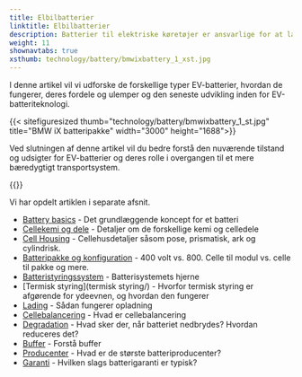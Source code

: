 ```yaml
---
title: Elbilbatterier
linktitle: Elbilbatterier
description: Batterier til elektriske køretøjer er ansvarlige for at lagre den energi, der driver køretøjets elektriske motor, og de spiller en afgørende rolle i bestemmelsen af ​​en elbils ydeevne, rækkevidde og samlede omkostninger.
weight: 11
shownavtabs: true
xsthumb: technology/battery/bmwixbattery_1_xst.jpg
---
```

<!-- markdownlint-disable MD033 -->
I denne artikel vil vi udforske de forskellige typer EV-batterier, hvordan de fungerer, deres fordele og ulemper og den seneste udvikling inden for EV-batteriteknologi.

{{< sitefiguresized thumb="technology/battery/bmwixbattery_1_st.jpg" title="BMW iX batteripakke" width="3000" height="1688">}}

Ved slutningen af ​​denne artikel vil du bedre forstå den nuværende tilstand og udsigter for EV-batterier og deres rolle i overgangen til et mere bæredygtigt transportsystem.

{{<evkxdisplayaddarticle />}}

Vi har opdelt artiklen i separate afsnit.

- [Battery basics](basic/) - Det grundlæggende koncept for et batteri
- [Cellekemi og dele](cellekemi/) - Detaljer om de forskellige kemi og celledele
- [Cell Housing](celle/) - Cellehusdetaljer såsom pose, prismatisk, ark og cylindrisk.
- [Batteripakke og konfiguration](batteripakke/) - 400 volt vs. 800. Celle til modul vs. celle til pakke og mere.
- [Batteristyringssystem](batteristyring/) - Batterisystemets hjerne
- [Termisk styring](termisk styring/) - Hvorfor termisk styring er afgørende for ydeevnen, og hvordan den fungerer
- [Lading](charging/) - Sådan fungerer opladning
- [Cellebalancering](cellebalancering/) - Hvad er cellebalancering
- [Degradation](degradation/) - Hvad sker der, når batteriet nedbrydes? Hvordan reduceres det?
- [Buffer](buffer/) - Forstå buffer
- [Producenter](producenter/) - Hvad er de største batteriproducenter?
- [Garanti](garanti/) - Hvilken slags batterigaranti er typisk?
